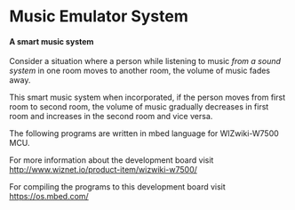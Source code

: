 # Music Emulator System

#### A smart music system  

Consider a situation where a person while listening to music *from a sound system* in one room moves to another room, the volume of music fades away.  

This smart music system when incorporated, if the person moves from first room to second room, the volume of music gradually decreases in first room and increases in the second room and vice versa.

The following programs are written in mbed language for WIZwiki-W7500 MCU.

For more information about the development board visit http://www.wiznet.io/product-item/wizwiki-w7500/

For compiling the programs to this development board visit https://os.mbed.com/
